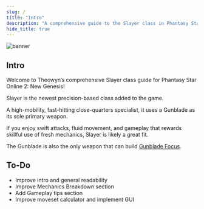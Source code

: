 ```yaml
---
slug: /
title: "Intro"
description: "A comprehensive guide to the Slayer class in Phantasy Star Online 2: New Genesis"
hide_title: true
---
```


![banner](/banner.png)

## Intro
Welcome to Theowyn’s comprehensive Slayer class guide for Phantasy Star Online 2: New Genesis!

Slayer is the newest precision-based class added to the game.

A high-mobility, fast-hitting close-quarters specialist, it uses a Gunblade as its sole primary weapon.

If you enjoy swift attacks, fluid movement, and gameplay that rewards skillful use of fresh mechanics, Slayer is likely a great fit.

The Gunblade is also the only weapon that can build [Gunblade Focus](/skill-tree/skills#gunblade-focus).

## To-Do
* Improve intro and general readability
* Improve Mechanics Breakdown section
* Add Gameplay tips section
* Improve moveset calculator and implement GUI